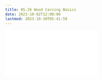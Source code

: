 ```yaml
---
title: 05.26 Wood Carving Basics
date: 2023-10-02T12:00:00
lastmod: 2023-10-30T05:41:59
---
```


![Link to included file content](../../../../woodworking/wood-carving-basics.md)
